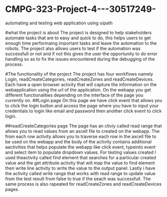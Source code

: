 # CMPG-323-Project-4---30517249-
automating and testing web application using uipath


#what the project is about
The project is designed to help stakeholders automate tasks that are to easy and quick to do, this helps users to get enough time performaing important tasks and leave the automation to the robots. The project also allows users to test if the automation was successfull or not and if not this gives the user the opportunity to do error handling so as to fix the issues encountered during the debugging of the process.

#The functionality of the project
The project has four workflows namely Login, readCreateCategories, readCreateZones and readCreateDevices. Each have a open browser activity that will capture the information on the webapplication using the url of the application. On the webapp you get different functionalities depending on the interface of the page you currently on.
##Login page
On this page we have click event that allows you to click the login button and access the page where you have to input your credentials to login like email and password then another click event to click login.

##readCreateCategories page
The page has an ctiviy called read range that allows you to read values from an axcell file to created on the webapp. The from each row activity allows you to traverse each row in the axcell file to be used on the webapp and the body of the activity contains additional aactivities that helps populate the webapp like click event, typeinto event and select item to populate dropdown values. For testing values created I used theactivity called find element that searches for a particular created value and the get attribute activity that will map the value to find element then write line activity to write the value to the output panel. Lastly i have the activity called write range that works with read range to update value from the test result from false to true if the seach was successfull. The same process is also rapeated for readCreateZones and readCreateDevices pages.

